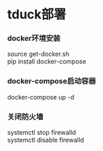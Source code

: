 # tduck部署
### docker环境安装
source get-docker.sh  
pip install docker-compose
### docker-compose启动容器
docker-compose up -d
### 关闭防火墙
systemctl stop firewalld  
systemctl disable firewalld
